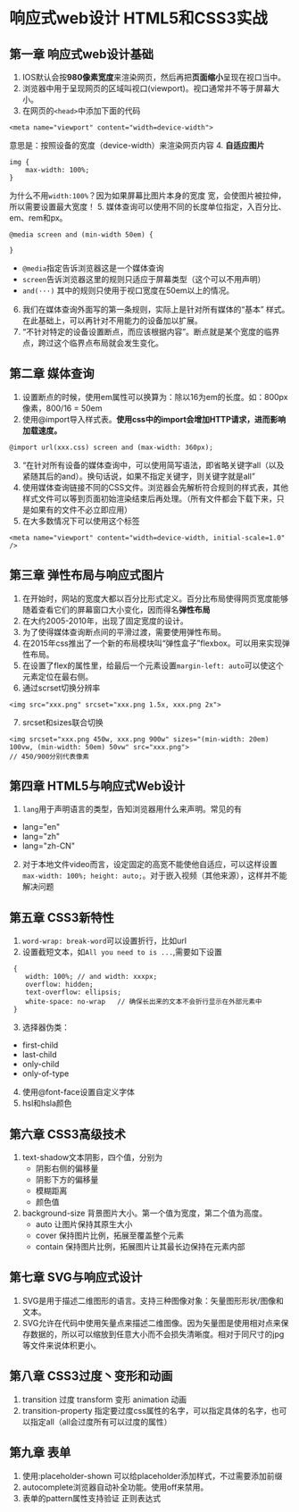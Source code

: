 # 响应式web设计 HTML5和CSS3实战
## 第一章 响应式web设计基础
1. IOS默认会按**980像素宽度**来渲染网页，然后再把**页面缩小**呈现在视口当中。
2. 浏览器中用于呈现网页的区域叫视口(viewport)。视口通常并不等于屏幕大小。
3. 在网页的`<head>`中添加下面的代码
```
<meta name="viewport" content="width=device-width">
```
意思是：按照设备的宽度（device-width）来渲染网页内容
4. **自适应图片**
```
img {
    max-width: 100%;
}
```
为什么不用`width:100%`？因为如果屏幕比图片本身的宽度 宽，会使图片被拉伸，所以需要设置最大宽度！
5. 媒体查询可以使用不同的长度单位指定，入百分比、em、rem和px。
```
@media screen and (min-width 50em) {
    
}
```

* `@media`指定告诉浏览器这是一个媒体查询
* `screen`告诉浏览器这里的规则只适应于屏幕类型（这个可以不用声明）
* `and(···)` 其中的规则只使用于视口宽度在50em以上的情况。
6. 我们在媒体查询外面写的第一条规则，实际上是针对所有媒体的“基本” 样式。在此基础上，可以再针对不用能力的设备加以扩展。
7. “不针对特定的设备设置断点，而应该根据内容”。断点就是某个宽度的临界点，跨过这个临界点布局就会发生变化。

## 第二章 媒体查询
1. 设置断点的时候，使用em属性可以换算为：除以16为em的长度。如：800px像素，800/16 = 50em
2. 使用@import导入样式表。**使用css中的import会增加HTTP请求，进而影响加载速度。**
```
@import url(xxx.css) screen and (max-width: 360px);
```
3. “在针对所有设备的媒体查询中，可以使用简写语法，即省略关键字all（以及紧随其后的and）。换句话说，如果不指定关键字，则关键字就是all”
4. 使用媒体查询链接不同的CSS文件。浏览器会先解析符合规则的样式表，其他样式文件可以等到页面初始渲染结束后再处理。（所有文件都会下载下来，只是如果有的文件不必立即应用）
5. 在大多数情况下可以使用这个标签
```
<meta name="viewport" content="width=device-width, initial-scale=1.0" />
```

## 第三章 弹性布局与响应式图片
1. 在开始时，网站的宽度大都以百分比形式定义。百分比布局使得网页宽度能够随着查看它们的屏幕窗口大小变化，因而得名**弹性布局**
2. 在大约2005-2010年，出现了固定宽度的设计。
3. 为了使得媒体查询断点间的平滑过渡，需要使用弹性布局。
4. 在2015年css推出了一个新的布局模块叫“弹性盒子”flexbox。可以用来实现弹性布局。
5. 在设置了flex的属性里，给最后一个元素设置`margin-left: auto`可以使这个元素定位在最右侧。
6. 通过scrset切换分辨率
```
<img src="xxx.png" srcset="xxx.png 1.5x, xxx.png 2x">
```
7. srcset和sizes联合切换
```
<img srcset="xxx.png 450w, xxx.png 900w" sizes="(min-width: 20em) 100vw, (min-width: 50em) 50vw" src="xxx.png">
// 450/900分别代表像素
```

## 第四章 HTML5与响应式Web设计
1. `lang`用于声明语言的类型，告知浏览器用什么来声明。常见的有
* lang="en"
* lang="zh"
* lang="zh-CN"
2. 对于本地文件video而言，设定固定的高宽不能使他自适应，可以这样设置`max-width: 100%; height: auto;`。对于嵌入视频（其他来源），这样并不能解决问题

## 第五章 CSS3新特性
1.  `word-wrap: break-word`可以设置折行，比如url
2. 设置截短文本，如`All you need to is ...`,需要如下设置
```
 {
    width: 100%; // and width: xxxpx; 
    overflow: hidden;                 
    text-overflow: ellipsis;      
    white-space: no-wrap   // 确保长出来的文本不会折行显示在外部元素中
 }
 ```
 3. 选择器伪类：
 * first-child
 * last-child
 * only-child
 * only-of-type
 4. 使用@font-face设置自定义字体
 5. hsl和hsla颜色
 
## 第六章 CSS3高级技术
1. text-shadow文本阴影，四个值，分别为
    * 阴影右侧的偏移量
    * 阴影下方的偏移量
    * 模糊距离
    * 颜色值
2. background-size 背景图片大小。第一个值为宽度，第二个值为高度。
    * auto 让图片保持其原生大小
    * cover 保持图片比例，拓展至覆盖整个元素
    * contain 保持图片比例，拓展图片让其最长边保持在元素内部

## 第七章 SVG与响应式设计
1. SVG是用于描述二维图形的语言。支持三种图像对象：矢量图形形状/图像和文本。
2. SVG允许在代码中使用矢量点来描述二维图像。因为矢量图是使用相对点来保存数据的，所以可以缩放到任意大小而不会损失清晰度。相对于同尺寸的jpg等文件来说体积更小。

## 第八章 CSS3过度丶变形和动画
1. transition 过度 transform 变形 animation 动画
2. transition-property 指定要过度css属性的名字，可以指定具体的名字，也可以指定all（all会过度所有可以过度的属性）
 
## 第九章 表单
1. 使用:placeholder-shown 可以给placeholder添加样式，不过需要添加前缀
2. autocomplete浏览器自动补全功能。使用off来禁用。
3. 表单的pattern属性支持验证 正则表达式
